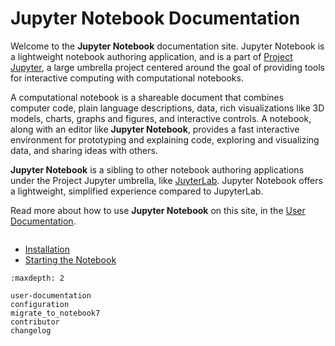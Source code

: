 # Jupyter Notebook Documentation

Welcome to the **Jupyter Notebook** documentation site. Jupyter Notebook is
a lightweight notebook authoring application, and is a part of [Project
Jupyter](https://docs.jupyter.org/en/latest/), a large umbrella project
centered around the goal of providing tools for interactive computing
with computational notebooks.

A computational notebook is a shareable document that combines computer
code, plain language descriptions, data, rich visualizations like 3D models,
charts, graphs and figures, and interactive controls. A notebook, along with
an editor like **Jupyter Notebook**, provides a fast interactive environment for
prototyping and explaining code, exploring and visualizing data, and sharing
ideas with others.

**Jupyter Notebook** is a sibling to other notebook authoring applications under
the Project Jupyter umbrella, like [JuyterLab](https://jupyterlab.readthedocs.io/en/stable/).
Jupyter Notebook offers a lightweight, simplified experience compared to JupyterLab.

Read more about how to use **Jupyter Notebook** on this site, in the [User
Documentation](user-documentation).

```{image} ./_static/images/notebook-running-code.png

```

- [Installation](https://jupyter.readthedocs.io/en/latest/install.html)
- [Starting the Notebook](https://jupyter.readthedocs.io/en/latest/running.html)

```{toctree}
:maxdepth: 2

user-documentation
configuration
migrate_to_notebook7
contributor
changelog
```
